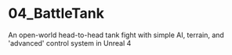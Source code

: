 # 04_BattleTank
An open-world head-to-head tank fight with simple AI, terrain, and 'advanced' control system in Unreal 4
